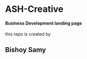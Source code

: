 # ASH-Creative
<h4>Business Development landing page</h4>

this repo is created by <h2>Bishoy Samy</h2>
